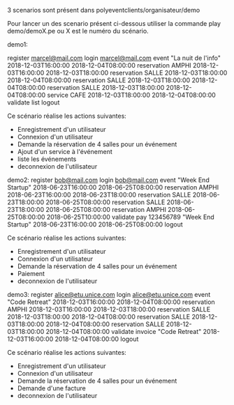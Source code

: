 3 scenarios sont présent dans polyeventclients/organisateur/demo

Pour lancer un des scenario présent ci-dessous utiliser la commande play demo/demoX.pe 
ou X est le numéro du scénario.

demo1:

register marcel@mail.com
login marcel@mail.com
event "La nuit de l'info" 2018-12-03T16:00:00 2018-12-04T08:00:00
reservation AMPHI 2018-12-03T16:00:00 2018-12-03T18:00:00
reservation SALLE 2018-12-03T18:00:00 2018-12-04T08:00:00
reservation SALLE 2018-12-03T18:00:00 2018-12-04T08:00:00
reservation SALLE 2018-12-03T18:00:00 2018-12-04T08:00:00
service CAFE 2018-12-03T18:00:00 2018-12-04T08:00:00
validate
list
logout

Ce scénario réalise les actions suivantes:
- Enregistrement d'un utilisateur
- Connexion d'un utilisateur
- Demande la réservation de 4 salles pour un événement
- Ajout d'un service à l'événement
- liste les événements
- deconnexion de l'utilisateur
 

demo2:
register bob@mail.com
login bob@mail.com
event "Week End Startup" 2018-06-23T16:00:00 2018-06-25T08:00:00
reservation AMPHI 2018-06-23T16:00:00 2018-06-23T18:00:00
reservation SALLE 2018-06-23T18:00:00 2018-06-25T08:00:00
reservation SALLE 2018-06-23T18:00:00 2018-06-25T08:00:00
reservation AMPHI 2018-06-25T08:00:00 2018-06-25T10:00:00
validate
pay 123456789 "Week End Startup" 2018-06-23T16:00:00 2018-06-25T08:00:00
logout

Ce scénario réalise les actions suivantes:
- Enregistrement d'un utilisateur
- Connexion d'un utilisateur
- Demande la réservation de 4 salles pour un événement
- Paiement
- deconnexion de l'utilisateur

demo3:
register alice@etu.unice.com
login alice@etu.unice.com
event "Code Retreat" 2018-12-03T16:00:00 2018-12-04T08:00:00
reservation AMPHI 2018-12-03T16:00:00 2018-12-03T18:00:00
reservation SALLE 2018-12-03T18:00:00 2018-12-04T08:00:00
reservation SALLE 2018-12-03T18:00:00 2018-12-04T08:00:00
reservation SALLE 2018-12-03T18:00:00 2018-12-04T08:00:00
validate
invoice "Code Retreat" 2018-12-03T16:00:00 2018-12-04T08:00:00
logout

Ce scénario réalise les actions suivantes:
- Enregistrement d'un utilisateur
- Connexion d'un utilisateur
- Demande la réservation de 4 salles pour un événement
- Demande d'une facture
- deconnexion de l'utilisateur
